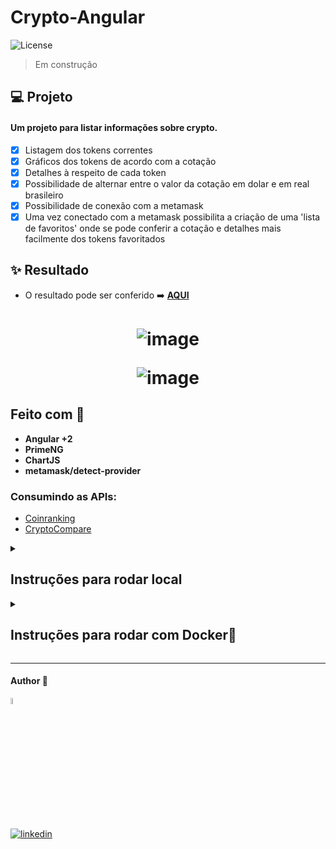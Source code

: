 # Crypto-Angular

  <img  src="https://img.shields.io/static/v1?label=license&message=MIT&color=5965E0&labelColor=121214" alt="License">

> Em construção

## 💻 Projeto

#### Um projeto para listar informações sobre crypto.

- [x] Listagem dos tokens correntes
- [x] Gráficos dos tokens de acordo com a cotação
- [x] Detalhes à respeito de cada token
- [x] Possibilidade de alternar entre o valor da cotação em dolar e em real brasileiro
- [x] Possibilidade de conexão com a metamask
- [x] Uma vez conectado com a metamask possibilita a criação de uma 'lista de favoritos' onde se pode conferir a cotação e detalhes mais facilmente dos tokens favoritados
 
## ✨ Resultado

- O resultado pode ser conferido :arrow_right: [**AQUI**](https://crypto-angular.vercel.app/)
<h1 align="center">

![image](https://github.com/user-attachments/assets/9c148fe5-742c-4e80-939b-8fd6d9fd3dcb)

![image](https://github.com/user-attachments/assets/3dece736-22ca-46d7-bd38-02b8cd85abcc)

</h1>


## Feito com 🔨

- **Angular +2**
- **PrimeNG**
- **ChartJS**
- **metamask/detect-provider**

### Consumindo as APIs:

- [Coinranking](https://developers.coinranking.com/api)
- [CryptoCompare](https://min-api.cryptocompare.com/)

<details><summary> <h2>Instruções para rodar local</h2></summary>

Por ser um projeto realizado com **Angular**, há a necessidade do **NodeJS**. Com ele instalado basta seguir os seguintes passos.

No terminal, clone o projeto:

```
git clone https://github.com/dev-araujo/crypto-angular.git
```

Crie as chaves na [CryptoCompare](https://min-api.cryptocompare.com/) e na [Coinranking](https://developers.coinranking.com/api) e crie o arquivo `environment.ts` no diretório `environment` :

```typeScript

export const environment = {
  production: true,

  url: {
    baseUrl: 'https://api.coinranking.com/v2/',
    historicalBaseUrl: 'https://min-api.cryptocompare.com/',
    symbolUrl: 'https://data-api.cryptocompare.com',
  },
  tokens: {
    HISTORICALAPI:
     "SUA-CHAVE-COINRANKING",
    ACCESSTOKEN: 'SUA-CHAVE-CRYPTOCOMPARE',
  },
};


```

Instale as dependências:

```
npm install
```

Execute a aplicação:

```
npm run start
```

</details>

<details><summary> <h2>Instruções para rodar com Docker🐋 </h2></summary>

No terminal, clone o projeto:

```
git clone https://github.com/dev-araujo/crypto-angular.git
```

Crie as chaves na [CryptoCompare](https://min-api.cryptocompare.com/) e na [Coinranking](https://developers.coinranking.com/api) e crie o arquivo `environment.ts` no diretório `environment` :

```typeScript

export const environment = {
  production: true,

  url: {
    baseUrl: 'https://api.coinranking.com/v2/',
    historicalBaseUrl: 'https://min-api.cryptocompare.com/',
    symbolUrl: 'https://data-api.cryptocompare.com',
  },
  tokens: {
    HISTORICALAPI:
     "SUA-CHAVE-COINRANKING",
    ACCESSTOKEN: 'SUA-CHAVE-CRYPTOCOMPARE',
  },
};


```

Crie a imagem :

```
docker build -t crypto-app .
```

Execute o container:

```
docker run -p 4201:4200 crypto-app
```

Acesse a aplicação na **porta 4201**

</details>

---

#### Author 👷

<img src="https://user-images.githubusercontent.com/97068163/149033991-781bf8b6-4beb-445a-913c-f05a76a28bfc.png" width="5%" alt="caricatura do autor desse repositório"/>

[![linkedin](https://img.shields.io/badge/LinkedIn-0077B5?style=for-the-badge&logo=linkedin&logoColor=white)](https://www.linkedin.com/in/araujocode/)
